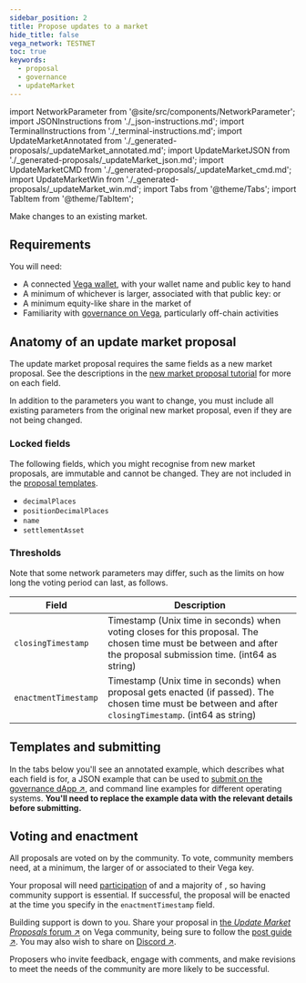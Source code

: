```yaml
---
sidebar_position: 2
title: Propose updates to a market
hide_title: false
vega_network: TESTNET
toc: true
keywords:
  - proposal
  - governance
  - updateMarket
---
```


import NetworkParameter from '@site/src/components/NetworkParameter';
import JSONInstructions from './_json-instructions.md';
import TerminalInstructions from './_terminal-instructions.md';
import UpdateMarketAnnotated from './_generated-proposals/_updateMarket_annotated.md';
import UpdateMarketJSON from './_generated-proposals/_updateMarket_json.md';
import UpdateMarketCMD from './_generated-proposals/_updateMarket_cmd.md';
import UpdateMarketWin from './_generated-proposals/_updateMarket_win.md';
import Tabs from '@theme/Tabs';
import TabItem from '@theme/TabItem';

Make changes to an existing market.

## Requirements

You will need:
* A connected [Vega wallet](../../tools/vega-wallet/index.md), with your wallet name and public key to hand
* A minimum of whichever is larger, associated with that public key: <NetworkParameter frontMatter={frontMatter} param="governance.proposal.updateMarket.minProposerBalance" hideName={true} suffix="tokens"/> or <NetworkParameter frontMatter={frontMatter} param="spam.protection.proposal.min.tokens" hideName={true} formatter="governanceToken"  formatter="governanceToken" suffix="tokens"/>
* A minimum equity-like share in the market of <NetworkParameter frontMatter={frontMatter} param="governance.proposal.updateMarket.minProposerEquityLikeShare" hideName={true} />
* Familiarity with [governance on Vega](../../concepts/vega-protocol/governance.md), particularly off-chain activities

## Anatomy of an update market proposal

The update market proposal requires the same fields as a new market proposal. See the descriptions in the [new market proposal tutorial](new-market-proposal.md#anatomy-of-a-market-proposal) for more on each field.

In addition to the parameters you want to change, you must include all existing parameters from the original new market proposal, even if they are not being changed.

### Locked fields

The following fields, which you might recognise from new market proposals, are immutable and cannot be changed. They are not included in the [proposal templates](#templates-and-submitting).

- `decimalPlaces`
- `positionDecimalPlaces`
- `name`
- `settlementAsset`

### Thresholds

Note that some network parameters may differ, such as the limits on how long the voting period can last, as follows.

| Field                 | Description                                                                                                                                                                                                                                                                                                                                                                                        |
| --------------------- | -------------------------------------------------------------------------------------------------------------------------------------------------------------------------------------------------------------------------------------------------------------------------------------------------------------------------------------------------------------------------------------------------- |
| `closingTimestamp`    | Timestamp (Unix time in seconds) when voting closes for this proposal. The chosen time must be between <NetworkParameter frontMatter={frontMatter} param="governance.proposal.updateMarket.minClose" hideName={true} /> and <NetworkParameter frontMatter={frontMatter} param="governance.proposal.updateMarket.maxClose" hideName={true} /> after the proposal submission time. (int64 as string) |
| `enactmentTimestamp ` | Timestamp (Unix time in seconds) when proposal gets enacted (if passed). The chosen time must be between <NetworkParameter frontMatter={frontMatter} param="governance.proposal.updateMarket.minEnact" hideName={true} /> and <NetworkParameter frontMatter={frontMatter} param="governance.proposal.updateMarket.maxEnact" hideName={true} /> after `closingTimestamp`. (int64 as string)         |

## Templates and submitting

In the tabs below you'll see an annotated example, which describes what each field is for, a JSON example that can be used to [submit on the governance dApp ↗](https://governance.fairground.wtf/proposals/propose/update-market), and command line examples for different operating systems. **You'll need to replace the example data with the relevant details before submitting.**

<Tabs groupId="updateMarket">
  <TabItem value="annotated" label="Annotated example">
    <UpdateMarketAnnotated />
  </TabItem>
  <TabItem value="json" label="Governance dApp (JSON)">
    <JSONInstructions />
    <UpdateMarketJSON />
  </TabItem>
  <TabItem value="cmd" label="Command line (Linux / OSX)">
    <TerminalInstructions />
    <UpdateMarketCMD />
  </TabItem>
  <TabItem value="win" label="Command line (Windows)">
    <TerminalInstructions />
    <UpdateMarketWin />
  </TabItem>
</Tabs>

## Voting and enactment
All proposals are voted on by the community. To vote, community members need, at a minimum, the larger of <NetworkParameter frontMatter={frontMatter} param="governance.proposal.updateMarket.minVoterBalance" formatter="governanceToken" suffix="tokens" hideName={true} /> or <NetworkParameter frontMatter={frontMatter} formatter="governanceToken" param="spam.protection.voting.min.tokens" suffix="tokens" hideName={true} /> associated to their Vega key.

Your proposal will need [participation](../../concepts/vega-protocol#how-the-outcome-is-calculated) of <NetworkParameter frontMatter={frontMatter} param="governance.proposal.updateMarket.requiredParticipation" formatter="percent" hideName={true} /> and a majority of <NetworkParameter frontMatter={frontMatter} param="governance.proposal.updateMarket.requiredMajority" formatter="percent" hideName={true} />, so having community support is essential. If successful, the proposal will be enacted at the time you specify in the `enactmentTimestamp` field.

Building support is down to you. Share your proposal in [the _Update Market Proposals_ forum ↗](https://community.vega.xyz/c/fairground-testnet-governance/update-market-proposals-testnet/38) on Vega community, being sure to follow the [post guide ↗](https://community.vega.xyz/t/guide-to-update-market-proposals/4178). You may also wish to share on [Discord ↗](https://vega.xyz/discord).

Proposers who invite feedback, engage with comments, and make revisions to meet the needs of the community are more likely to be successful.
